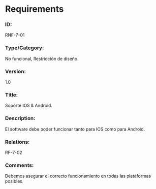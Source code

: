 # Requirements

### ID: 
RNF-7-01

### Type/Category:
No funcional, Restricción de diseño.

### Version:
1.0

### Title: 
Soporte IOS & Android.

### Description: 
El software debe poder funcionar tanto para IOS como para Android.

### Relations: 
RF-7-02

### Comments: 
Debemos asegurar el correcto funcionamiento en todas las plataformas posibles.
